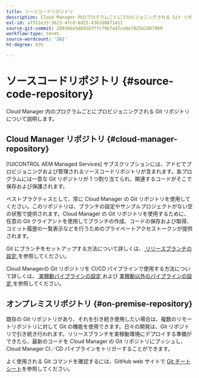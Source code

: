 ```yaml
---
title: ソースコードリポジトリ
description: Cloud Manager 内のプログラムごとにプロビジョニングされる Git リポジトリについて説明します。
exl-id: af551e33-3623-4fcd-8d25-4362d8871411
source-git-commit: 200366e5db92b7ffc79b7a47ce8e7825b29b7969
workflow-type: tm+mt
source-wordcount: '261'
ht-degree: 83%

---
```



# ソースコードリポジトリ {#source-code-repository}

Cloud Manager 内のプログラムごとにプロビジョニングされる Git リポジトリについて説明します。

## Cloud Manager リポジトリ {#cloud-manager-repository}

[!UICONTROL AEM Managed Services] サブスクリプションには、アドビでプロビジョニングおよび管理されるソースコードリポジトリが含まれます。各プログラムには一意な Git リポジトリが 1 つ割り当てられ、関連するコードがそこで保存および保護されます。

ベストプラクティスとして、常に Cloud Manager の Git リポジトリを使用してください。このリポジトリは、ブランチの設定やサンプルプロジェクトがない空の状態で提供されます。Cloud Manager の Git リポジトリを使用するために、任意の Git クライアントを使用してブランチの作成、コードの保存および取得、コミット履歴の一覧表示などを行うためのプライベートアクセストークンが提供されます。

Git にブランチをセットアップする方法について詳しくは、[ リリースブランチの設定 ](/help/getting-started/configuring-branches.md) を参照してください。

Cloud Managerの Git リポジトリを CI/CD パイプラインで使用する方法について詳しくは、[ 実稼動パイプラインの設定 ](/help/using/production-pipelines.md) および [ 実稼動以外のパイプラインの設定 ](/help/using/non-production-pipelines.md) を参照してください。

## オンプレミスリポジトリ {#on-premise-repository}

既存の Git リポジトリがあり、それを引き続き使用したい場合は、複数のリモートリポジトリに対して Git の機能を使用できます。日々の開発は、Git リポジトリで引き続き行われます。リリースブランチを実稼動環境にデプロイする準備ができたら、最新のコードを Cloud Manager の Git リポジトリにプッシュし、Cloud Manager CI／CD パイプラインをトリガーすることができます。

よく使用される Git コマンドを確認するには、GitHub web サイトで [Git チートシート](https://education.github.com/git-cheat-sheet-education.pdf)を参照してください。
